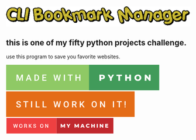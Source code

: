 
<p>
<img src="./src/logo.gif" />
</p>

## this is one of my fifty python projects challenge.

use this program to save you favorite websites.

![made-with-python](./src/made-with-python.svg)
![still-work-on-it](./src/still-work-on-it.svg)
![works-on-my-machine](./src/works-on-my-machine.svg)

